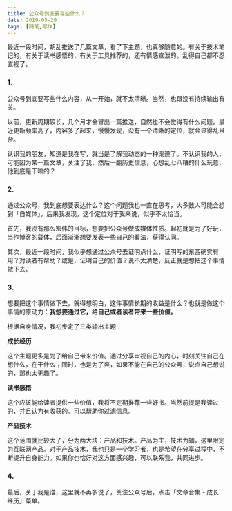 ```yaml
---
title: 公众号到底要写些什么？
date: 2019-05-29
tags: [随笔,写作]
---
```


最近一段时间，胡乱推送了几篇文章，看了下主题，也真够随意的。有关于技术笔记的，有关于读书感悟的，有关于工具推荐的，还有情感宣泄的。乱得自己都不忍直视了。

### 1.
公众号到底要写些什么内容，从一开始，就不太清晰。当然，也跟没有持续输出有关。

以前，更新周期较长，几个月才会冒出一篇推送，自然也不会觉得有什么问题。最近更新频率高了，内容多了起来，慢慢发现，没有一个清晰的定位，就会显得乱且杂。

认识我的朋友，知道是我在写，就当是了解我动态的一种渠道了。不认识我的人，可能因为某一篇文章，关注了我，然后一翻历史信息，心想乱七八糟的什么玩意，他到底是干嘛的？

### 2. 
通过公众号，我到底想要表达什么？这个问题我也一直在思考，大多数人可能会想到「自媒体」，后来我发现，这个定位对于我来说，似乎不太恰当。

首先，我没有那么宏伟的目标，想要把公众号做成媒体性质。起初就是为了好玩，当作博客的载体，后面渐渐想要发表一些自己的看法，获得认同。

其次，最近一段时间，我似乎想通过公众号去证明点什么，证明写的东西确实有用？对读者有帮助？或是，证明自己的价值？说不太清楚，反正就是想把这个事情做下去。

### 3. 
想要把这个事情做下去，就得想明白，这件事情长期的收益是什么？也就是做这个事情的原动力：**我想要通过它，给自己或者读者带来一些价值。**

根据自身情况，我初步定了三类输出主题：

**成长经历**

这个主题更多是为了给自己带来价值。通过分享审视自己的内心，时刻关注自己在想什么，在干什么；同时，也是为了爽，如果不能在自己的公众号，说点自己想说的，那也太无趣了。

**读书感悟**

这个应该能给读者提供一些价值，我将不定期推荐一些好书。当然前提是我读过的，并且认为有收获的。可以帮助你过滤信息。

**产品技术**

这个范围就比较大了，分为两大块：产品和技术。产品为主，技术为辅，这里限定为互联网产品。对于产品技术，我也只是一个学习者，也是希望在分享过程中，不断提升自身能力。如果你也恰好对这方面感兴趣，可以联系我，共同进步。


### 4.
最后，关于我是谁，这里就不再多说了，关注公众号后，点击「文章合集 - 成长经历」菜单。